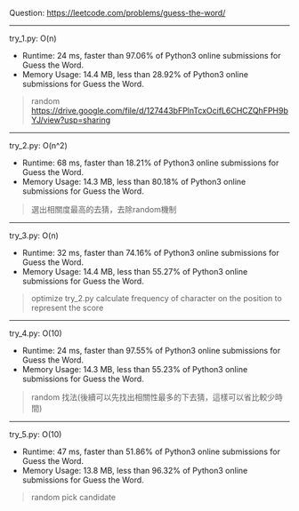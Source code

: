 Question: https://leetcode.com/problems/guess-the-word/

---

try_1.py: O(n)

* Runtime: 24 ms, faster than 97.06% of Python3 online submissions for Guess the Word.
* Memory Usage: 14.4 MB, less than 28.92% of Python3 online submissions for Guess the Word.

> random
> https://drive.google.com/file/d/127443bFPlnTcxOcifL6CHCZQhFPH9bYJ/view?usp=sharing

---

try_2.py: O(n^2)

* Runtime: 68 ms, faster than 18.21% of Python3 online submissions for Guess the Word.
* Memory Usage: 14.3 MB, less than 80.18% of Python3 online submissions for Guess the Word.

> 選出相關度最高的去猜，去除random機制

---

try_3.py: O(n)

* Runtime: 32 ms, faster than 74.16% of Python3 online submissions for Guess the Word.
* Memory Usage: 14.4 MB, less than 55.27% of Python3 online submissions for Guess the Word.

> optimize try_2.py
> calculate frequency of character on the position to represent the score

---

try_4.py: O(10)

* Runtime: 24 ms, faster than 97.55% of Python3 online submissions for Guess the Word.
* Memory Usage: 14.3 MB, less than 55.23% of Python3 online submissions for Guess the Word.

> random 找法(後續可以先找出相關性最多的下去猜，這樣可以省比較少時間)

---

try_5.py: O(10)

* Runtime: 47 ms, faster than 51.86% of Python3 online submissions for Guess the Word.
* Memory Usage: 13.8 MB, less than 96.32% of Python3 online submissions for Guess the Word.

> random pick candidate
